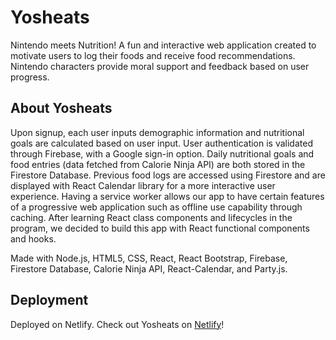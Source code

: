 # Yosheats
Nintendo meets Nutrition!
A fun and interactive web application created to motivate users to log their foods and receive food recommendations. Nintendo characters provide moral support and feedback based on user progress. 

## About Yosheats

Upon signup, each user inputs demographic information and nutritional goals are calculated based on user input. User authentication is validated through Firebase, with a Google sign-in option. Daily nutritional goals and food entries (data fetched from Calorie Ninja API) are both stored in the Firestore Database. Previous food logs are accessed using Firestore and are displayed with React Calendar library for a more interactive user experience. Having a service worker allows our app to have certain features of a progressive web application such as offline use capability through caching. After learning React class components and lifecycles in the program, we decided to build this app with React functional components and hooks.

Made with Node.js, HTML5, CSS, React, React Bootstrap, Firebase, Firestore Database, Calorie Ninja API, React-Calendar, and Party.js.

## Deployment
Deployed on Netlify. Check out Yosheats on [Netlify](https://yosheats.netlify.app/)!

